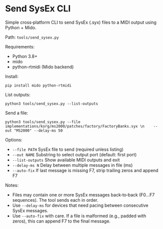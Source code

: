 # Send SysEx CLI

Simple cross‑platform CLI to send SysEx (.syx) files to a MIDI output using Python + Mido.

Path: `tools/send_sysex.py`

Requirements:
- Python 3.8+
- mido
- python-rtmidi (Mido backend)

Install:
```
pip install mido python-rtmidi
```

List outputs:
```
python3 tools/send_sysex.py --list-outputs
```

Send a file:
```
python3 tools/send_sysex.py --file implementations/korg/ms2000/patches/factory/FactoryBanks.syx \n    --out "MS2000" --delay-ms 50
```

Options:
- `--file PATH`         SysEx file to send (required unless listing)
- `--out NAME`          Substring to select output port (default: first port)
- `--list-outputs`      Show available MIDI outputs and exit
- `--delay-ms N`        Delay between multiple messages in file (ms)
- `--auto-fix`          If last message is missing F7, strip trailing zeros and append F7

Notes:
- Files may contain one or more SysEx messages back‑to‑back (F0...F7 sequences). The tool sends each in order.
- Use `--delay-ms` for devices that need pacing between consecutive SysEx messages.
- Use `--auto-fix` with care. If a file is malformed (e.g., padded with zeros), this can append F7 to the final message.
